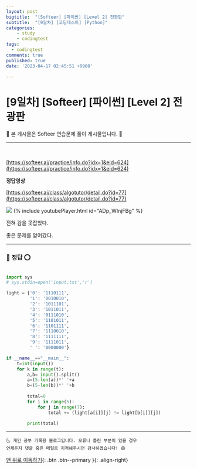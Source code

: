 ```yaml
---
layout: post
bigtitle:  "[Softeer] [파이썬] [Level 2] 전광판"
subtitle:  "[9일차] [코딩테스트] [Python]"
categories:
    - study
    - codingtest
tags:
  - codingtest
comments: true
published: true
date: '2023-04-17 02:45:51 +0900'

---
```


# [9일차] [Softeer] [파이썬] [Level 2] 전광판


🎀 본 게시물은 Softeer 연습문제 풀이 게시물입니다. 🎀 

---
<br>

[https://softeer.ai/practice/info.do?idx=1&eid=624](https://softeer.ai/practice/info.do?idx=1&eid=624)

__정답영상__ 

[https://softeer.ai/class/algotutor/detail.do?id=77](https://softeer.ai/class/algotutor/detail.do?id=77)


<!-- {% include youtubePlayer.html id="ADp_WInjFBg" %} -->

![](https://www.youtube.com/watch?v=ADp_WInjFBg)
{% include youtubePlayer.html id="ADp_WInjFBg" %}

전혀 감을 못잡았다. 

좋은 문제를 얻어갔다. 

---

### 🚀 정답 ⭕

```python

import sys 
# sys.stdin=open('input.txt','r')

light = {'0': '1110111',
         '1': '0010010',
         '2': '1011101',
         '3': '1011011',
         '4': '0111010',
         '5': '1101011',
         '6': '1101111',
         '7': '1110010',
         '8': '1111111',
         '9': '1111011',
         ' ': '0000000'}

if __name__=="__main__":
    t=int(input())
    for k in range(t):
        a,b= input().split()
        a=(5-len(a))*' '+a
        b=(5-len(b))*' '+b
        
        total=0
        for i in range(5):
            for j in range(7):
                total += (light[a[i]][j] != light[b[i]][j])
    
        print(total)
```



***
    🌜 개인 공부 기록용 블로그입니다. 오류나 틀린 부분이 있을 경우 
    언제든지 댓글 혹은 메일로 지적해주시면 감사하겠습니다! 😄

[맨 위로 이동하기](#){: .btn .btn--primary }{: .align-right}